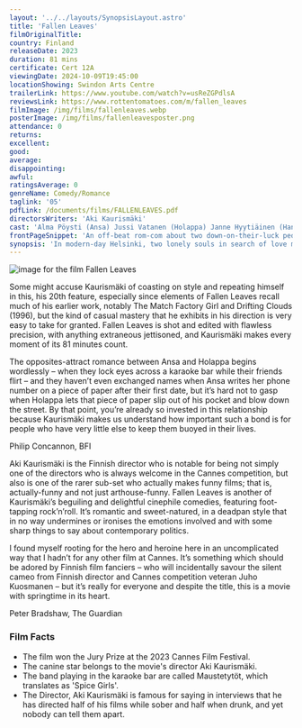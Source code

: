 ```yaml
---
layout: '../../layouts/SynopsisLayout.astro'
title: 'Fallen Leaves'
filmOriginalTitle:
country: Finland
releaseDate: 2023
duration: 81 mins
certificate: Cert 12A
viewingDate: 2024-10-09T19:45:00
locationShowing: Swindon Arts Centre
trailerLink: https://www.youtube.com/watch?v=usReZGPdlsA
reviewsLink: https://www.rottentomatoes.com/m/fallen_leaves
filmImage: /img/films/fallenleaves.webp
posterImage: /img/films/fallenleavesposter.png
attendance: 0
returns:
excellent:
good:
average:
disappointing:
awful:
ratingsAverage: 0
genreName: Comedy/Romance
taglink: '05'
pdfLink: /documents/films/FALLENLEAVES.pdf
directorsWriters: 'Aki Kaurismäki'
cast: 'Alma Pöysti (Ansa) Jussi Vatanen (Holappa) Janne Hyytiäinen (Hannes)'
frontPageSnippet: 'An off-beat rom-com about two down-on-their-luck people, Ansa and Holappa, who keep encountering one another.  When they go on a proper date, their romancing is upset by misfortune and mis-matched expectations.'
synopsis: 'In modern-day Helsinki, two lonely souls in search of love meet by chance in a karaoke bar.  However, their path to happiness is beset by obstacles - from lost phone numbers to mistaken addresses, alcoholism, and a charming stray dog.'
---
```


![image for the film Fallen Leaves](/img/films/fallenleaves.webp)

Some might accuse Kaurismäki of coasting on style and repeating himself in this, his 20th feature, especially since elements of Fallen Leaves recall much of his earlier work, notably The Match Factory Girl and Drifting Clouds (1996), but the kind of casual mastery that he exhibits in his direction is very easy to take for granted. Fallen Leaves is shot and edited with flawless precision, with anything extraneous jettisoned, and Kaurismäki makes every moment of its 81 minutes count.

The opposites-attract romance between Ansa and Holappa begins wordlessly – when they lock eyes across a karaoke bar while their friends flirt – and they haven’t even exchanged names when Ansa writes her phone number on a piece of paper after their first date, but it’s hard not to gasp when Holappa lets that piece of paper slip out of his pocket and blow down the street. By that point, you’re already so invested in this relationship because Kaurismäki makes us understand how important such a bond is for people who have very little else to keep them buoyed in their lives.

<div class="review__author review__author--review1"> 
Philip Concannon, BFI
</div>

Aki Kaurismäki is the Finnish director who is notable for being not simply one of the directors who is always welcome in the Cannes competition, but also is one of the rarer sub-set who actually makes funny films; that is, actually-funny and not just arthouse-funny. Fallen Leaves is another of Kaurismäki’s beguiling and delightful cinephile comedies, featuring foot-tapping rock’n’roll. It’s romantic and sweet-natured, in a deadpan style that in no way undermines or ironises the emotions involved and with some sharp things to say about contemporary politics.

I found myself rooting for the hero and heroine here in an uncomplicated way that I hadn’t for any other film at Cannes. It’s something which should be adored by Finnish film fanciers – who will incidentally savour the silent cameo from Finnish director and Cannes competition veteran Juho Kuosmanen – but it’s really for everyone and despite the title, this is a movie with springtime in its heart.

<div class="review__author"> 
Peter Bradshaw, The Guardian
</div>

### Film Facts

-   The film won the Jury Prize at the 2023 Cannes Film Festival.
-   The canine star belongs to the movie's director Aki Kaurismäki.
-   The band playing in the karaoke bar are called Maustetytöt, which translates as 'Spice Girls'.
-   The Director, Aki Kaurismäki is famous for saying in interviews that he has directed half of his films while sober and half when drunk, and yet nobody can tell them apart.
